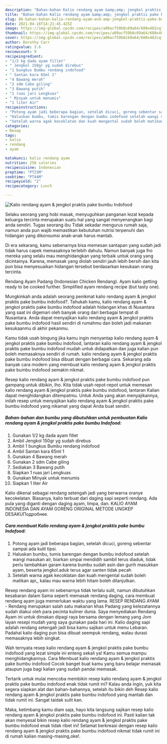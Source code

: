 ```yaml
---
description: "Bahan-bahan Kalio rendang ayam &amp;amp; jengkol praktis pake bumbu Indofood yang enak Untuk Jualan"
title: "Bahan-bahan Kalio rendang ayam &amp;amp; jengkol praktis pake bumbu Indofood yang enak Untuk Jualan"
slug: 86-bahan-bahan-kalio-rendang-ayam-and-amp-jengkol-praktis-pake-bumbu-indofood-yang-enak-untuk-jualan
date: 2021-04-16T14:21:45.425Z
image: https://img-global.cpcdn.com/recipes/a09acf59b8c69a64/680x482cq70/kalio-rendang-ayam-jengkol-praktis-pake-bumbu-indofood-foto-resep-utama.jpg
thumbnail: https://img-global.cpcdn.com/recipes/a09acf59b8c69a64/680x482cq70/kalio-rendang-ayam-jengkol-praktis-pake-bumbu-indofood-foto-resep-utama.jpg
cover: https://img-global.cpcdn.com/recipes/a09acf59b8c69a64/680x482cq70/kalio-rendang-ayam-jengkol-praktis-pake-bumbu-indofood-foto-resep-utama.jpg
author: Dorothy Carr
ratingvalue: 3.6
reviewcount: 9
recipeingredient:
- "1/2 kg dada ayam fillet"
- " Jengkol 150gr yg sudah direbus"
- "1 bungkus Bumbu rendang indofood"
- " Santan kara 65ml 1"
- "4 Bawang merah"
- "2 sdm Cabe giling"
- "3 Bawang putih"
- "1 ruas jari Lengkuas"
- " Minyak untuk menumis"
- "1 liter Air"
recipeinstructions:
- "Potong ayam jadi beberapa bagian, setelah dicuci, goreng sebentar sampai ada kulit tipsi."
- "Haluskan bumbu, tumis barengan dengan bumbu indofood setelah wangi masukan air, biarkan smpai mendidih sambil terus diaduk, tidak perlu tambahkan garam karena bumbu sudah asin dan gurih masukkan ayam, beserta jengkol.aduk terus agar santen tidak pecah"
- "Setelah warna agak kecoklatan dan kuah mengental sudah boleh matikan api,, kalau mau warna lebih hitam boleh dilanjutkan."
categories:
- Resep
tags:
- kalio
- rendang
- ayam

katakunci: kalio rendang ayam 
nutrition: 258 calories
recipecuisine: Indonesian
preptime: "PT23M"
cooktime: "PT44M"
recipeyield: "2"
recipecategory: Lunch

---
```



![Kalio rendang ayam &amp; jengkol praktis pake bumbu Indofood](https://img-global.cpcdn.com/recipes/a09acf59b8c69a64/680x482cq70/kalio-rendang-ayam-jengkol-praktis-pake-bumbu-indofood-foto-resep-utama.jpg)

Selaku seorang yang hobi masak, menyuguhkan panganan lezat kepada keluarga tercinta merupakan suatu hal yang sangat menyenangkan bagi anda sendiri. Tugas seorang ibu Tidak sekadar mengurus rumah saja, namun anda pun wajib memastikan kebutuhan nutrisi terpenuhi dan hidangan yang dikonsumsi anak-anak harus mantab.

Di era  sekarang, kamu sebenarnya bisa memesan santapan yang sudah jadi tidak harus capek memasaknya terlebih dahulu. Namun banyak juga lho mereka yang selalu mau menghidangkan yang terbaik untuk orang yang dicintainya. Karena, memasak yang diolah sendiri jauh lebih bersih dan kita pun bisa menyesuaikan hidangan tersebut berdasarkan kesukaan orang tercinta. 

Rendang Ayam Padang (Indonesian Chicken Rendang). Ayam kalio getting ready to be cooked further. Simplified ayam rendang recipe (but tasty one).

Mungkinkah anda adalah seorang penikmat kalio rendang ayam &amp; jengkol praktis pake bumbu indofood?. Tahukah kamu, kalio rendang ayam &amp; jengkol praktis pake bumbu indofood adalah hidangan khas di Nusantara yang saat ini digemari oleh banyak orang dari berbagai tempat di Nusantara. Anda dapat menyajikan kalio rendang ayam &amp; jengkol praktis pake bumbu indofood hasil sendiri di rumahmu dan boleh jadi makanan kesukaanmu di akhir pekanmu.

Kamu tidak usah bingung jika kamu ingin menyantap kalio rendang ayam &amp; jengkol praktis pake bumbu indofood, lantaran kalio rendang ayam &amp; jengkol praktis pake bumbu indofood mudah untuk didapatkan dan juga kalian pun boleh memasaknya sendiri di rumah. kalio rendang ayam &amp; jengkol praktis pake bumbu indofood bisa dibuat dengan berbagai cara. Sekarang ada banyak cara modern yang membuat kalio rendang ayam &amp; jengkol praktis pake bumbu indofood semakin nikmat.

Resep kalio rendang ayam &amp; jengkol praktis pake bumbu indofood pun gampang untuk dibikin, lho. Kita tidak usah repot-repot untuk memesan kalio rendang ayam &amp; jengkol praktis pake bumbu indofood, lantaran Kalian dapat menghidangkan ditempatmu. Untuk Anda yang akan menyajikannya, inilah resep untuk menyajikan kalio rendang ayam &amp; jengkol praktis pake bumbu indofood yang nikamat yang dapat Anda buat sendiri.

<!--inarticleads1-->

##### Bahan-bahan dan bumbu yang dibutuhkan untuk pembuatan Kalio rendang ayam &amp; jengkol praktis pake bumbu Indofood:

1. Gunakan 1/2 kg dada ayam fillet
1. Ambil  Jengkol 150gr yg sudah direbus
1. Ambil 1 bungkus Bumbu rendang indofood
1. Ambil  Santan kara 65ml 1
1. Gunakan 4 Bawang merah
1. Gunakan 2 sdm Cabe giling
1. Sediakan 3 Bawang putih
1. Siapkan 1 ruas jari Lengkuas
1. Gunakan  Minyak untuk menumis
1. Siapkan 1 liter Air


Kalio dikenal sebagai rendang setengah jadi yang berwarna oranye kecokelatan. Biasanya, kalio terbuat dari daging sapi seperti rendang. Ada pula yang diganti dengan daging ayam, limpa, dan. KALIO AYAM INDONESIA DAN AYAM GORENG ORIGINAL METODE UNGKEP DESAKUПодробнее. 

<!--inarticleads2-->

##### Cara membuat Kalio rendang ayam &amp; jengkol praktis pake bumbu Indofood:

1. Potong ayam jadi beberapa bagian, setelah dicuci, goreng sebentar sampai ada kulit tipsi.
1. Haluskan bumbu, tumis barengan dengan bumbu indofood setelah wangi masukan air, biarkan smpai mendidih sambil terus diaduk, tidak perlu tambahkan garam karena bumbu sudah asin dan gurih masukkan ayam, beserta jengkol.aduk terus agar santen tidak pecah
1. Setelah warna agak kecoklatan dan kuah mengental sudah boleh matikan api,, kalau mau warna lebih hitam boleh dilanjutkan.


Resep rendang ayam ini sebenarnya tidak terlalu sulit, namun dibutuhkan kesabaran dalam Sama seperti memasak rendang daging, cara membuat rendang ayam juga memerlukan waktu yang lama. RESEP RENDANG AYAM - Rendang merupakan salah satu makanan khas Padang yang kelezatannya sudah diakui oleh para pecinta kuliner dunia. Saya menyediakan Rendang Ayam ini untuk dimakan dipagi raya bersama dengan lemang yang Jom layan resepi mudah yang saya gunakan pada hari ini. Kalio daging sapi adalah rendang setengah jadi bisa kamu sajikan untuk menu Lebaran. Padahal kalio daging pun bisa dibuat seempuk rendang, walau durasi memasaknya lebih singkat. 

Wah ternyata resep kalio rendang ayam &amp; jengkol praktis pake bumbu indofood yang lezat simple ini enteng sekali ya! Kamu semua mampu menghidangkannya. Cara Membuat kalio rendang ayam &amp; jengkol praktis pake bumbu indofood Cocok banget buat kamu yang baru belajar memasak ataupun juga bagi kalian yang sudah pandai memasak.

Tertarik untuk mulai mencoba membikin resep kalio rendang ayam &amp; jengkol praktis pake bumbu indofood enak tidak rumit ini? Kalau anda ingin, yuk kita segera siapkan alat dan bahan-bahannya, setelah itu bikin deh Resep kalio rendang ayam &amp; jengkol praktis pake bumbu indofood yang mantab dan tidak rumit ini. Sangat taidak sulit kan. 

Maka, ketimbang kamu diam saja, hayo kita langsung sajikan resep kalio rendang ayam &amp; jengkol praktis pake bumbu indofood ini. Pasti kalian tak akan menyesal bikin resep kalio rendang ayam &amp; jengkol praktis pake bumbu indofood enak tidak ribet ini! Selamat berkreasi dengan resep kalio rendang ayam &amp; jengkol praktis pake bumbu indofood nikmat tidak rumit ini di rumah kalian masing-masing,oke!.

